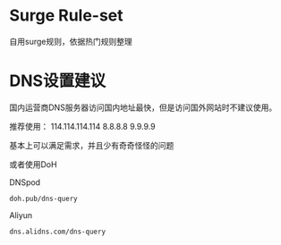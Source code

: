 # Surge Rule-set
自用surge规则，依据热门规则整理

# DNS设置建议
国内运营商DNS服务器访问国内地址最快，但是访问国外网站时不建议使用。

推荐使用：
114.114.114.114
8.8.8.8
9.9.9.9

基本上可以满足需求，并且少有奇奇怪怪的问题

或者使用DoH

DNSpod
```
doh.pub/dns-query
```

Aliyun
```
dns.alidns.com/dns-query
```

